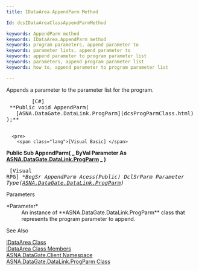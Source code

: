 ```yaml
---
title: IDataArea.AppendParm Method

Id: dcsIDataAreaClassAppendParmMethod

keywords: AppendParm method
keywords: IDataArea.AppendParm method
keywords: program parameters, append parameter to
keywords: parameter lists, append parameter to
keywords: append parameter to program parameter list
keywords: parameters, append program parameter list
keywords: how to, append parameter to program parameter list

---
```


Appends a parameter to the parameter list for the program.
<pre class="prettyprint">
        <span class="lang">[C#]</span>
 **Public void AppendParm(
   [ASNA.DataGate.DataLink.ProgParm](dcsProgParmClass.html) Parameter
);** 
      </pre>
      <pre>
        <span class="lang">[Visual Basic] </span>
 **Public Sub AppendParm( _
   ByVal Parameter As [ASNA.DataGate.DataLink.ProgParm](dcsProgParmClass.html) _
)** 
      </pre>
      <pre class="prettyPrint">
        <span class="lang">[Visual RPG]</span>
 **BegSr AppendParm Acess(*Public)
   DclSrParm Parameter Type([ASNA.DataGate.DataLink.ProgParm](dcsProgParmClass.html))** 
      </pre>

Parameters

<dl>
        <dt>
          <span> *Parameter* 
          </span>
        </dt>
        <dd><span />
          <span>  <font>An instance of **ASNA.DataGate.DataLink.ProgParm**  class that represents the program parameter to append. </span>  </dd>
</dl>

See Also

[IDataArea Class](dcsIDataAreaClass.html) <br /> [IDataArea Class Members](dcsIDataAreaMembers.html) <br /> [ASNA.DataGate.Client Namespace](dcsDataGateClientNamespace.html) <br /> [ASNA.DataGate.DataLink.ProgParm Class](dcsProgParmClass.html) <br /> 
